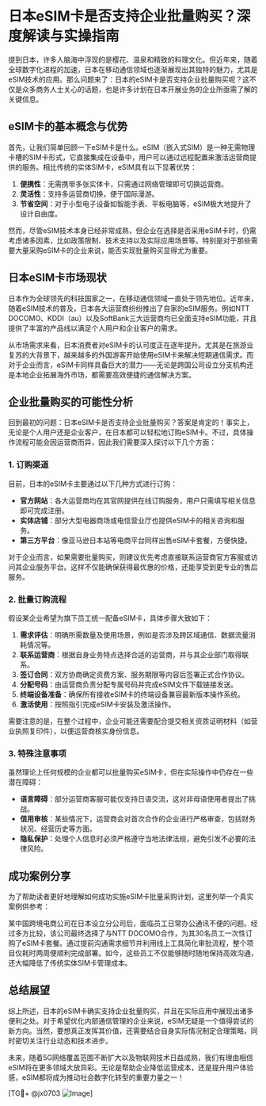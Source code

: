 # 日本eSIM卡是否支持企业批量购买？深度解读与实操指南

提到日本，许多人脑海中浮现的是樱花、温泉和精致的料理文化。但近年来，随着全球数字化进程的加速，日本在移动通信领域也逐渐展现出其独特的魅力，尤其是eSIM技术的应用。那么问题来了：日本的eSIM卡是否支持企业批量购买呢？这不仅是众多商务人士关心的话题，也是许多计划在日本开展业务的企业所亟需了解的关键信息。

## eSIM卡的基本概念与优势

首先，让我们简单回顾一下eSIM卡是什么。eSIM（嵌入式SIM）是一种无需物理卡槽的SIM卡形式，它直接集成在设备中，用户可以通过远程配置来激活运营商提供的服务。相比传统的实体SIM卡，eSIM具有以下显著优势：

1. **便携性**：无需携带多张实体卡，只需通过网络管理即可切换运营商。
2. **灵活性**：支持多运营商切换，便于国际漫游。
3. **节省空间**：对于小型电子设备如智能手表、平板电脑等，eSIM极大地提升了设计自由度。

然而，尽管eSIM技术本身已经非常成熟，但企业在选择是否采用eSIM卡时，仍需考虑诸多因素，比如政策限制、技术支持以及实际应用场景等。特别是对于那些需要大量采购eSIM卡的企业来说，能否实现批量购买显得尤为重要。

## 日本eSIM卡市场现状

日本作为全球领先的科技国家之一，在移动通信领域一直处于领先地位。近年来，随着eSIM技术的普及，日本各大运营商纷纷推出了自家的eSIM服务。例如NTT DOCOMO、KDDI（au）以及SoftBank三大运营商均已全面支持eSIM功能，并且提供了丰富的产品线以满足个人用户和企业客户的需求。

从市场需求来看，日本消费者对eSIM卡的认可度正在逐年提升。尤其是在旅游业复苏的大背景下，越来越多的外国游客开始使用eSIM卡来解决短期通信需求。而对于企业而言，eSIM卡同样具备巨大的潜力——无论是跨国公司设立分支机构还是本地企业拓展海外市场，都需要高效便捷的通信解决方案。

## 企业批量购买的可能性分析

回到最初的问题：日本eSIM卡是否支持企业批量购买？答案是肯定的！事实上，无论是个人用户还是企业客户，在日本都可以轻松地订购eSIM卡。不过，具体操作流程可能会因运营商而异，因此我们需要深入探讨以下几个方面：

### 1. 订购渠道

目前，日本的eSIM卡主要通过以下几种方式进行订购：
- **官方网站**：各大运营商均在其官网提供在线订购服务，用户只需填写相关信息即可完成注册。
- **实体店铺**：部分大型电器商场或电信营业厅也提供eSIM卡的相关咨询和服务。
- **第三方平台**：像亚马逊日本站等电商平台同样出售eSIM卡套餐，方便快捷。

对于企业而言，如果需要批量购买，则建议优先考虑直接联系运营商官方客服或访问其企业服务平台。这样不仅能确保获得最优惠的价格，还能享受到更专业的售后服务。

### 2. 批量订购流程

假设某企业希望为旗下员工统一配备eSIM卡，具体步骤大致如下：
1. **需求评估**：明确所需数量及使用场景，例如是否涉及跨区域通信、数据流量消耗情况等。
2. **联系运营商**：根据自身业务特点选择合适的运营商，并与其企业部门取得联系。
3. **签订合同**：双方协商确定资费方案、服务期限等内容后签署正式合作协议。
4. **分配号码**：由运营商负责分配专属号码并完成eSIM文件下载链接发送。
5. **终端设备准备**：确保所有接收eSIM卡的终端设备兼容最新版本操作系统。
6. **激活使用**：按照指引完成eSIM卡安装及激活操作。

需要注意的是，在整个过程中，企业可能还需要配合提交相关资质证明材料（如营业执照复印件），以便运营商核实身份信息。

### 3. 特殊注意事项

虽然理论上任何规模的企业都可以批量购买eSIM卡，但在实际操作中仍存在一些潜在障碍：
- **语言障碍**：部分运营商客服可能仅支持日语交流，这对非母语使用者提出了挑战。
- **信用审核**：某些情况下，运营商会对首次合作的企业进行严格审查，包括财务状况、经营历史等方面。
- **隐私保护**：处理个人信息时必须严格遵守当地法律法规，避免引发不必要的法律风险。

## 成功案例分享

为了帮助读者更好地理解如何成功实施eSIM卡批量采购计划，这里列举一个真实案例供参考：

某中国跨境电商公司在日本设立分公司后，面临员工日常办公通讯不便的问题。经过多方比较，该公司最终选择了与NTT DOCOMO合作，为其30名员工一次性订购了eSIM卡套餐。通过提前沟通需求细节并利用线上工具简化审批流程，整个项目仅耗时两周便顺利完成部署。如今，这些员工不仅能够随时随地保持高效沟通，还大幅降低了传统实体SIM卡管理成本。

## 总结展望

综上所述，日本的eSIM卡确实支持企业批量购买，并且在实际应用中展现出诸多便利之处。对于希望优化内部通信管理的企业来说，eSIM无疑是一个值得尝试的新方向。当然，要想真正发挥其价值，还需要结合自身实际情况制定合理策略，同时密切关注行业动态和技术进步。

未来，随着5G网络覆盖范围不断扩大以及物联网技术日益成熟，我们有理由相信eSIM将在更多领域大放异彩。无论是帮助企业降低运营成本，还是提升用户体验感，eSIM都将成为推动社会数字化转型的重要力量之一！

[TG💪+ @jx0703 ![Image](https://github.com/user-attachments/assets/dbca1d08-cadb-493c-b0ec-ad6f7a83f270)]